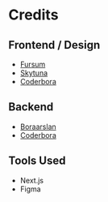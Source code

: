 # Credits

## Frontend / Design
- [Fursum](https://github.com/Fursum)
- [Skytuna](https://github.com/Skytuna)
- [Coderbora](https://github.com/Coderbora)

## Backend
- [Boraarslan](https://github.com/boraarslan)
- [Coderbora](https://github.com/Coderbora)

## Tools Used
- Next.js
- Figma
